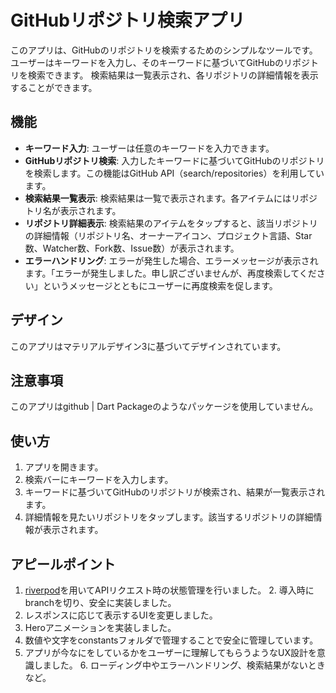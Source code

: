 # GitHubリポジトリ検索アプリ

このアプリは、GitHubのリポジトリを検索するためのシンプルなツールです。ユーザーはキーワードを入力し、そのキーワードに基づいてGitHubのリポジトリを検索できます。
検索結果は一覧表示され、各リポジトリの詳細情報を表示することができます。

## 機能

- **キーワード入力**: ユーザーは任意のキーワードを入力できます。
- **GitHubリポジトリ検索**: 入力したキーワードに基づいてGitHubのリポジトリを検索します。この機能はGitHub API（search/repositories）を利用しています。
- **検索結果一覧表示**: 検索結果は一覧で表示されます。各アイテムにはリポジトリ名が表示されます。
- **リポジトリ詳細表示**: 検索結果のアイテムをタップすると、該当リポジトリの詳細情報（リポジトリ名、オーナーアイコン、プロジェクト言語、Star数、Watcher数、Fork数、Issue数）が表示されます。
- **エラーハンドリング**: エラーが発生した場合、エラーメッセージが表示されます。「エラーが発生しました。申し訳ございませんが、再度検索してください」というメッセージとともにユーザーに再度検索を促します。

## デザイン

このアプリはマテリアルデザイン3に基づいてデザインされています。

## 注意事項

このアプリはgithub | Dart Packageのようなパッケージを使用していません。
## 使い方

1. アプリを開きます。
2. 検索バーにキーワードを入力します。
3. キーワードに基づいてGitHubのリポジトリが検索され、結果が一覧表示されます。
4. 詳細情報を見たいリポジトリをタップします。該当するリポジトリの詳細情報が表示されます。

## アピールポイント
1. [riverpod](https://riverpod.dev/ja/)を用いてAPIリクエスト時の状態管理を行いました。
   2. 導入時にbranchを切り、安全に実装しました。
2. レスポンスに応じて表示するUIを変更しました。
3. Heroアニメーションを実装しました。
4. 数値や文字をconstantsフォルダで管理することで安全に管理しています。
5. アプリが今なにをしているかをユーザーに理解してもらうようなUX設計を意識しました。
   6. ローディング中やエラーハンドリング、検索結果がないときなど。
